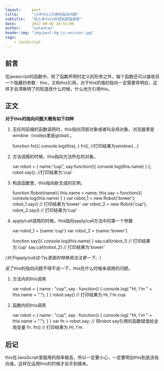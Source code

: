 ```yaml
---
layout:     post
title:      "js中this引用的指向问题"
subtitle:   "这么多this你说到底指谁呢"
date:       2017-09-02 19:51:00
author:     "xutaotao"
header-img: "img/post-bg-js-version.jpg"
tags:
    - JavaScript
---
```


## 前言 ##

在javascript的函数中，除了函数声明时定义的形参之外，每个函数还可以接收另一个隐藏的参数：this，又称this引用。对于this的值的指向一定需要弄明白，这样才会清晰明了的知道改什么时候，什么地方引用this。

## 正文 ##

**对于this的指向问题大概有如下四种**

1. 无任何前缀的函数调用时，this指向顶层对象或者叫全局对象，浏览器里是window（nodejs里是global）。

	function fn(){
    	console.log(this);
	}
	fn();                //打印结果为window{...}

2. 方法调用的时候，this指向方法所在的对象。

	var robot = {
            name:"cup",
            say:function(){
                   console.log(this.name)
                }
            };
	robot.say();        //打印结果为'cup'

3. 构造函数里，this指向新生成的实例。

	function Robot(name){
    this.name = name;
    this.say = function(){
                console.log(this.name)
             }
	}
	var robot_1 = new Robot('bower');
	robot_1.say()        //  打印结果为'bower'
	var robot_2 = new Robot('cup');
	robot_2.say()        //  打印结果为'cup'

4. apply/call调用的时候，this指向apply/call方法中的第一个参数

	var robot_1 = {name:'cup'}
	var robot_2 = {name:'bower'}

	function say(){
  	console.log(this.name)
	}
	say.call(robot_1)     //  打印结果为'cup'
	say.call(robot_2)     //  打印结果为'bower'

/*对于apply/call这个js里面的特殊用法注意一下。*/

说了this的指向问题不得不说一下，this在什么时候来调用的问题。

1. 方法内的this调用

	var robot = {
    name : "cup",
    say : function() { console.log( "Hi, I'm " + this.name + "."); }
	}
	robot.say()            // 打印结果为 Hi, I'm cup.

2. 函数内的this调用

	var robot = {
    name : "cup",
    say : function() { console.log( "Hi, I'm " + this.name + "."); }
	}
	var fn = robot.say;			// 将robot.say引用的函数赋值给全局变量 fn.
	fn()                        // 打印结果为 Hi, I'm .

## 后记 ##

this在JavaScript里面用的频率极高，所以一定要小心，一定要明白this到底该指向谁。这样在运用this的时候才会手到擒来。
